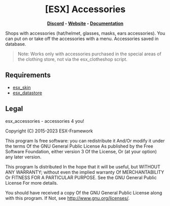 <h1 align='center'>[ESX] Accessories</a></h1><p align='center'><b><a href='https://discord.esx-framework.org/'>Discord</a> - <a href='https://esx-framework.org/'>Website</a> - <a href='https://docs.esx-framework.org/legacy/installation'>Documentation</a></b></h5>

Shops with accessories (hat/helmet, glasses, masks, ears accessories). You can put on or take off the accessories with a menu. Accessories saved in database.

> Note: Works only with accessories purchased in the special areas of the clothing store, not via the esx_clotheshop script.

## Requirements

- [esx_skin](https://github.com/esx-framework/esx-legacy/tree/main/%5Besx%5D/esx_skin)
- [esx_datastore](https://github.com/esx-framework/esx-legacy/tree/main/%5Besx_addons%5D/esx_datastore)

## Legal

esx_accessories - accessories 4 you!

Copyright (C) 2015-2023 ESX-Framework

This program Is free software: you can redistribute it And/Or modify it under the terms Of the GNU General Public License As published by the Free Software Foundation, either version 3 Of the License, Or (at your option) any later version.

This program Is distributed In the hope that it will be useful, but WITHOUT ANY WARRANTY; without even the implied warranty Of MERCHANTABILITY Or FITNESS FOR A PARTICULAR PURPOSE. See the GNU General Public License For more details.

You should have received a copy Of the GNU General Public License along with this program. If Not, see <http://www.gnu.org/licenses/>.
